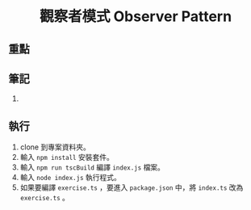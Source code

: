 <h1 align="center">觀察者模式 Observer Pattern</h1>

## 重點

### 

## 筆記
1. 

## 執行
1. clone 到專案資料夾。
2. 輸入 `npm install` 安裝套件。
3. 輸入 `npm run tscBuild` 編譯 `index.js` 檔案。
4. 輸入 `node index.js` 執行程式。
5. 如果要編譯 `exercise.ts` ，要進入 `package.json` 中，將 `index.ts` 改為  `exercise.ts` 。